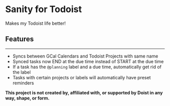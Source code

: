 # Sanity for Todoist
Makes my Todoist life better!

## Features
---------
- Syncs between GCal Calendars and Todoist Projects with same name
- Synced tasks now END at the due time instead of START at the due time
- If a task has the `@planning` label and a due time, automatically get rid of the label
- Tasks with certain projects or labels will automatically have preset reminders

**This project is not created by, affiliated with, or supported by Doist in any way, shape, or form.**
